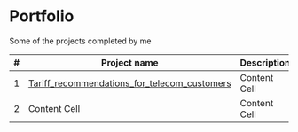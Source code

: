 # Portfolio
Some of the projects completed by me

|#|Project name   | Description   | Stack         |
|-| ------------- | ------------- | ------------- |
|1|[Tariff_recommendations_for_telecom_customers](https://github.com/Manekineco1/Portfolio/tree/main/Tariff_recommendations_for_telecom_customers)  | Content Cell  | Content Cell  |
|2| Content Cell  | Content Cell  | Content Cell  |
